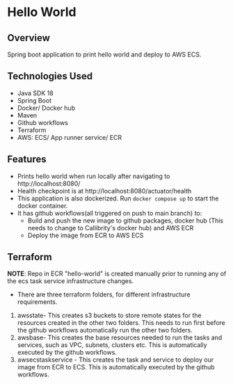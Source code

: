 # Hello World

## Overview
Spring boot application to print hello world and deploy to AWS ECS.

## Technologies Used
- Java SDK 18
- Spring Boot
- Docker/ Docker hub
- Maven
- Github workflows
- Terraform
- AWS: ECS/ App runner service/ ECR

## Features
- Prints hello world when run locally after navigating to http://localhost:8080/
- Health checkpoint is at http://localhost:8080/actuator/health
- This application is also dockerized. Run `docker compose up` to start the docker container.
- It has github workflows(all triggered on push to main branch) to:
  - Build and push the new image to github packages, docker hub (This needs to change to Callibrity's docker hub) and AWS ECR
  - Deploy the image from ECR to AWS ECS

## Terraform
**NOTE**: Repo in ECR "hello-world" is created manually prior to running any of the ecs task service infrastructure changes.
- There are three terraform folders, for different infrastructure requirements.
1) awsstate- This creates s3 buckets to store remote states for the resources created in the other two folders. This needs to run first before the github workflows automatically run the other two folders.
2) awsbase- This creates the base resources needed to run the tasks and services, such as VPC, subnets, clusters etc. This is automatically executed by the github workflows.
3) awsecstaskservice - This creates the task and service to deploy our image from ECR to ECS. This is automatically executed by the github workflows.
